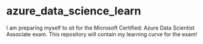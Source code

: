 # azure_data_science_learn
I am preparing myself to sit for the Microsoft Certified: Azure Data Scientist Associate exam. This repository will contain my learning curve for the exam!
